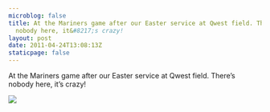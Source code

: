 ```yaml
---
microblog: false
title: At the Mariners game after our Easter service at Qwest field. There&#8217;s
  nobody here, it&#8217;s crazy!
layout: post
date: 2011-04-24T13:08:13Z
staticpage: false
---
```


At the Mariners game after our Easter service at Qwest field. There’s
nobody here, it’s crazy!

![](http://24.media.tumblr.com/tumblr_lk6amlXrkH1qzpdrho1_1280.jpg)
